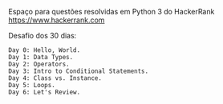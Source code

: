 Espaço para questões resolvidas em Python 3 do HackerRank https://www.hackerrank.com

Desafio dos 30 dias:

    Day 0: Hello, World.
    Day 1: Data Types.
    Day 2: Operators.
    Day 3: Intro to Conditional Statements.
    Day 4: Class vs. Instance.
    Day 5: Loops.
    Day 6: Let's Review.
